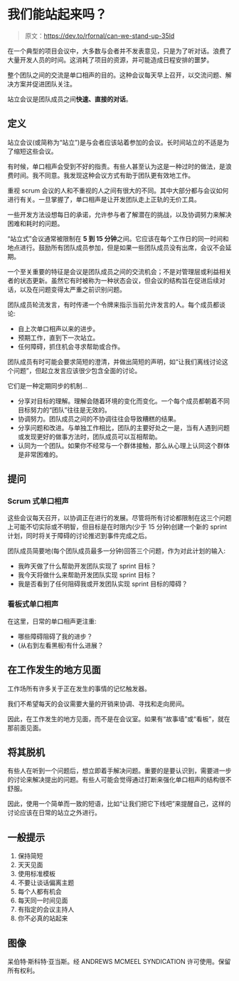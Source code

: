 # 我们能站起来吗？

> 原文：<https://dev.to/rfornal/can-we-stand-up-35ld>

在一个典型的项目会议中，大多数与会者并不发表意见，只是为了听对话。浪费了大量开发人员的时间。这消耗了项目的资源，并可能造成日程安排的噩梦。

整个团队之间的交流是单口相声的目的。这种会议每天早上召开，以交流问题、解决方案并促进团队关注。

站立会议是团队成员之间**快速、直接的对话**。

## 定义

站立会议(或简称为“站立”)是与会者应该站着参加的会议。长时间站立的不适是为了缩短这些会议。

有时候，单口相声会受到不好的指责。有些人甚至认为这是一种过时的做法，是浪费时间。我不同意。我发现这种会议方式有助于团队更有效地工作。

重视 scrum 会议的人和不重视的人之间有很大的不同。其中大部分都与会议如何进行有关。一旦掌握了，单口相声是让开发团队走上正轨的无价工具。

一些开发方法设想每日的承诺，允许参与者了解潜在的挑战，以及协调努力来解决困难和耗时的问题。

“站立式”会议通常被限制在 **5 到 15 分钟**之间。它应该在每个工作日的同一时间和地点进行。鼓励所有团队成员参加，但是如果一些团队成员没有出席，会议不会延期。

一个至关重要的特征是会议是团队成员之间的交流机会；不是对管理层或利益相关者的状态更新。虽然它有时被称为一种状态会议，但会议的结构旨在促进后续对话，以及在问题变得太严重之前识别问题。

团队成员轮流发言，有时传递一个令牌来指示当前允许发言的人。每个成员都谈论:

*   自上次单口相声以来的进步。
*   预期工作，直到下一次站立。
*   任何障碍，抓住机会寻求帮助或合作。

团队成员有时可能会要求简短的澄清，并做出简短的声明，如“让我们离线讨论这个问题”，但起立发言应该很少包含全面的讨论。

它们是一种定期同步的机制...

*   分享对目标的理解。理解会随着环境的变化而变化。一个每个成员都朝着不同目标努力的“团队”往往是无效的。
*   协调努力。团队成员之间的不协调往往会导致糟糕的结果。
*   分享问题和改进。与单独工作相比，团队的主要好处之一是，当有人遇到问题或发现更好的做事方法时，团队成员可以互相帮助。
*   认同为一个团队。如果你不经常与一个群体接触，那么从心理上认同这个群体是非常困难的。

## 提问

### Scrum 式单口相声

这些会议每天召开，以协调正在进行的发展。尽管将所有讨论都限制在这三个问题上可能不切实际或不明智，但目标是在时限内(少于 15 分钟)创建一个新的 sprint 计划，同时将关于障碍的讨论推迟到事件完成之后。

团队成员简要地(每个团队成员最多一分钟)回答三个问题，作为对此计划的输入:

*   我昨天做了什么帮助开发团队实现了 sprint 目标？
*   我今天将做什么来帮助开发团队实现 sprint 目标？
*   我是否看到了任何阻碍我或开发团队实现 sprint 目标的障碍？

### 看板式单口相声

在这里，日常的单口相声更注重:

*   哪些障碍阻碍了我的进步？
*   (从右到左看黑板)有什么进展？

## 在工作发生的地方见面

工作场所有许多关于正在发生的事情的记忆触发器。

我们不希望每天的会议需要大量的开销来协调、寻找和走向房间。

因此，在工作发生的地方见面，而不是在会议室。如果有“故事墙”或“看板”，就在那前面见面。

## 将其脱机

有些人在听到一个问题后，想立即着手解决问题。重要的是要认识到，需要进一步的讨论来解决提出的问题。有些人可能会觉得通过打断来强化单口相声的结构很不舒服。

因此，使用一个简单而一致的短语，比如“让我们把它下线吧”来提醒自己，这样的讨论应该在日常的站立之外进行。

## 一般提示

1.  保持简短
2.  天天见面
3.  使用标准模板
4.  不要让谈话偏离主题
5.  每个人都有机会
6.  每天同一时间见面
7.  有指定的会议主持人
8.  你不必真的站起来

## 图像

呆伯特·斯科特·亚当斯。经 ANDREWS MCMEEL SYNDICATION 许可使用。保留所有权利。